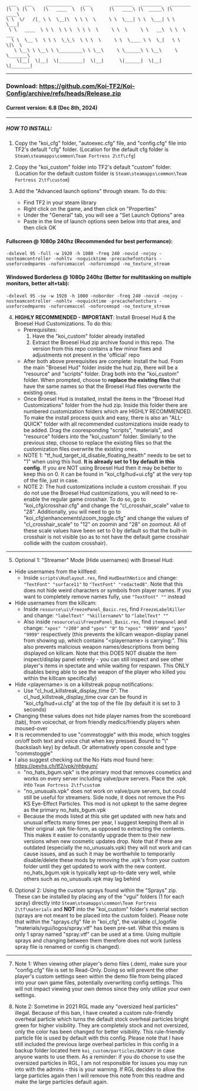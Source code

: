  ```
  ___   ___     __________    ___        ________   ________   ________      
 |\  \ |\  \   |\   ____  \  |\  \      |\   ____\ |\  _____\ |\   ____\     
 \ \  \/   /|_ \ \  \__|\  \ \ \  \     \ \  \___| \ \  \___| \ \  \___|     
  \ \   ____  \ \ \  \ \ \  \ \ \  \     \ \  \     \ \   __\  \ \  \  ___   
   \ \  \__ \  \ \ \  \_\_\  \ \ \  \     \ \  \____ \ \  \_|   \ \  \|\  \  
    \ \__\ \ \__\ \ \_________\ \ \__\     \ \______\ \ \__\     \ \_______\ 
     \|__|  \|__|  \|_________|  \|__|      \|______|  \|__|      \|_______| 

```
_____________

### Download: https://github.com/Koi-TF2/Koi-Config/archive/refs/heads/Release.zip

#### Current version: 6.8 (Dec 8th, 2024)

_____________

##### HOW TO INSTALL:
1. Copy the "koi_cfg" folder, "autoexec.cfg" file, and "config.cfg" file into TF2's default "cfg" folder. (Location for the default cfg folder is `Steam\steamapps\common\Team Fortress 2\tf\cfg`)

2. Copy the "koi_custom" folder into TF2's default "custom" folder. (Location for the default custom folder is `Steam\steamapps\common\Team Fortress 2\tf\custom`)

3. Add the "Advanced launch options" through steam. To do this: 
   - Find TF2 in your steam library
   - Right click on the game, and then click on "Properties"
   - Under the "General" tab, you will see a "Set Launch Options" area
   - Paste in the line of launch options seen below into that area, and then click OK

  #### Fullscreen @ 1080p 240hz (Recommended for best performance): 
`-dxlevel 95 -full -w 1920 -h 1080 -freq 240 -novid -nojoy -nosteamcontroller -nohltv -noquicktime -precachefontchars -useforcedmparms -noforcemaccel -noforcemspd -no_texture_stream`
  #### Windowed Borderless @ 1080p 240hz (Better for multitasking on multiple monitors, better alt+tab): 
`-dxlevel 95 -sw -w 1920 -h 1080 -noborder -freq 240 -novid -nojoy -nosteamcontroller -nohltv -noquicktime -precachefontchars -useforcedmparms -noforcemaccel -noforcemspd -no_texture_stream`
  


4. **HIGHLY RECOMMENDED - IMPORTANT**: Install Broesel Hud & the Broesel Hud Customizations. To do this:
   - Prerequisites:
     1) Have the "koi_custom" folder already installed
     2) Extract the Broesel Hud zip archive found in this repo. The version from this repo contains a few minor fixes and adjustments not present in the 'official' repo
   - After both above prerequisites are complete: Install the hud. From the main "Broesel Hud" folder inside the hud zip, there will be a "resource" and "scripts" folder. Drag both into the "koi_custom" folder. When prompted, choose to **replace the existing files** that have the same names so that the Broesel Hud files overwrite the existing ones.
   - Once Broesel Hud is installed, install the items in the "Broesel Hud Customizations" folder from the hud zip. Inside this folder there are numbered customization folders which are HIGHLY RECOMMENDED. To make the install process quick and easy, there is also an "ALL-QUICK" folder with all recommended customizations inside ready to be added. Drag the cooresponding "scripts", "materials", and "resource" folders into the "koi_custom" folder. Similarly to the previous step, choose to replace the existing files so that the customization files overwrite the existing ones.
   - NOTE 1: "tf_hud_target_id_disable_floating_health" needs to be set to "1" when using this hud. **It is already set to 1 by default in this config**. If you are NOT using Broesel Hud then it may be better to keep this on 0. It can be found in "koi_cfg/hud+ui.cfg" at the very top of the file, just in case.
   - NOTE 2: The hud customizations include a custom crosshair. If you do not use the Broesel Hud customizations, you will need to re-enable the regular game crosshair. To do so, go to "koi_cfg/crosshair.cfg" and change the "cl_crosshair_scale" value to "28". Additionally, you will need to go to "koi_cfg\enhancements\zoom_toggle.cfg" and change the values of "cl_crosshair_scale" to "12" on zoomin and "28" on zoomout. All of these scale values have been set to 0 by default so that the built-in crosshair is not visible (so as to not have the default game crosshair collide with the custom crosshair).

_____________

5. Optional 1: "Streamer" Mode (Hide usernames) with Broesel Hud:
- Hide usernames from the killfeed:
  - Inside `scripts\Hudlayout.res`, find `HudDeathNotice` and change: `"TextFont" "surface11"` to `"TextFont" "redacted8"`. Note that this does not hide weird characters or symbols from player names. If you want to completely remove names fully, use `"TextFont" ""` instead
- Hide usernames from the killcam:
  - Inside `resource\ui\FreezePanel_Basic.res`, find `FreezeLabelKiller` and change: `"labelText" "%killername%"` to `"labelText" ""`
  - Also inside `resource\ui\FreezePanel_Basic.res`, find `itempanel` and change: `"xpos" "r200"` and `"ypos" "0"` to `"xpos" "9999"` and `"ypos" "9999"` respectively (this prevents the killcam weapon-display panel from showing up, which contains "\<playername\> is carrying:". This also prevents malicious weapon names/descriptions from being displayed on killcam. Note that this DOES NOT disable the item inspect/display panel entirely - you can still inspect and see other player's items in spectate and while waiting for respawn. This ONLY disables being able to see the weapon of the player who killed you within the killcam specifically)
- Hide \<playername\> is on a killstreak popup notifications:
  - Use "cl_hud_killstreak_display_time 0". The cl_hud_killstreak_display_time cvar can be found in "koi_cfg/hud+ui.cfg" at the top of the file (by default it is set to 3 seconds)
- Changing these values does not hide player names from the scoreboard (tab), from voicechat, or from friendly medics/friendly players when moused-over
- It is recommended to use "commstoggle" with this mode, which toggles on/off both text and voice chat when key pressed. Bound to "\\" (backslash key) by default. Or alternatively open console and type "commstoggle"
- I also suggest checking out the No Hats mod found here: https://pevhs.ch/tf2/vpk/nhbgum/
  - "no_hats_bgum.vpk" is the primary mod that removes cosmetics and works on every server including valve/pure servers. Place the .vpk into `Team Fortress 2\tf\custom`
  - "no_unusuals.vpk" does not work on valve/pure servers, but could still be useful for streamers. Side node, it does not remove the Pro KS Eye-Effect Particles. This mod is not upkept to the same degree as the primary no_hats_bgum.vpk
  - Because the mods listed at this site get updated with new hats and unusual effects many times per year, I suggest keeping them all in their original .vpk file-form, as opposed to extracting the contents. This makes it easier to constantly upgrade them to their new versions when new cosmetic updates drop. Note that if these are outdated (especially the no_unusuals.vpk) they will not work and can cause issues, and as such it may be worthwhile to temporarily disable/delete these mods by removing the .vpk's from your custom folder until they get updated to work with the new content. no_hats_bgum.vpk is typically kept up-to-date very well, while others such as no_unusuals.vpk may lag behind

6. Optional 2: Using the custom sprays found within the "Sprays" zip. These can be installed by placing any of the "vgui" folders (1 for each spray) directly into `Steam\steamapps\common\Team Fortress 2\tf\materials` and **NOT** into the "koi_custom" folder's material section (sprays are not meant to be placed into the custom folder). Please note that within the "sprays.cfg" file in "koi_cfg", the variable cl_logofile "materials/vgui/logos/spray.vtf" has been pre-set. What this means is only 1 spray named "spray.vtf" can be used at a time. Using multiple sprays and changing between them therefore does not work (unless spray file is renamed or config is changed).

_____________

7. Note 1: When viewing other player's demo files (.dem), make sure your "config.cfg" file is set to Read-Only. Doing so will prevent the other player's custom settings seen within the demo file from being placed into your own game files, potentially overwriting config settings. This will not impact viewing your own demos since they only utilize your own settings.

8. Note 2: Sometime in 2021 RGL made any "oversized heal particles" illegal. Because of this ban, I have created a custom rule-friendly overheal particle which turns the default stock overheal particles bright green for higher visibility. They are completely stock and not oversized, only the color has been changed for better visibility. This rule-friendly particle file is used by default with this config. Please note that I have still included the previous large overheal particles in this config in a backup folder located here `koi_custom/particles/BACKUP/` in case anyone wants to use them. As a reminder: if you do choose to use the oversized particles in RGL, I am not responsible for issues you may run into with the admins - this is your warning. If RGL decides to allow the large particles again then I will remove this note from this readme and make the large particles default again.
